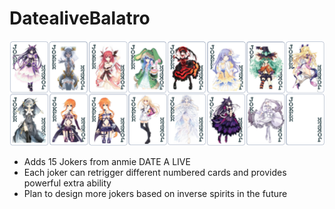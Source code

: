 # DatealiveBalatro
 <img width=600px src="assets/2x/datealive.png?raw=true" alt="Project logo">

- Adds 15 Jokers from anmie DATE A LIVE
- Each joker can retrigger different numbered cards and provides powerful extra ability
- Plan to design more jokers based on inverse spirits in the future

